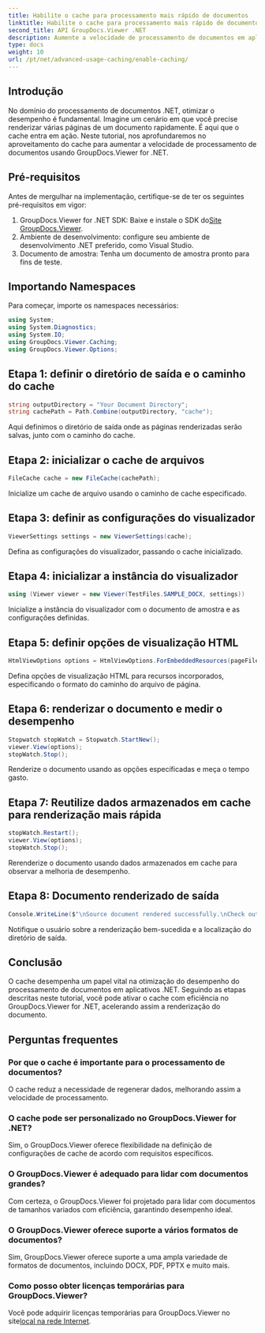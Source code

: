```yaml
---
title: Habilite o cache para processamento mais rápido de documentos
linktitle: Habilite o cache para processamento mais rápido de documentos
second_title: API GroupDocs.Viewer .NET
description: Aumente a velocidade de processamento de documentos em aplicativos .NET com GroupDocs.Viewer aproveitando o cache. Otimize o desempenho sem esforço.
type: docs
weight: 10
url: /pt/net/advanced-usage-caching/enable-caching/
---
```

## Introdução
No domínio do processamento de documentos .NET, otimizar o desempenho é fundamental. Imagine um cenário em que você precise renderizar várias páginas de um documento rapidamente. É aqui que o cache entra em ação. Neste tutorial, nos aprofundaremos no aproveitamento do cache para aumentar a velocidade de processamento de documentos usando GroupDocs.Viewer for .NET.
## Pré-requisitos
Antes de mergulhar na implementação, certifique-se de ter os seguintes pré-requisitos em vigor:
1.  GroupDocs.Viewer for .NET SDK: Baixe e instale o SDK do[Site GroupDocs.Viewer](https://releases.groupdocs.com/viewer/net/).
2. Ambiente de desenvolvimento: configure seu ambiente de desenvolvimento .NET preferido, como Visual Studio.
3. Documento de amostra: Tenha um documento de amostra pronto para fins de teste.

## Importando Namespaces
Para começar, importe os namespaces necessários:
```csharp
using System;
using System.Diagnostics;
using System.IO;
using GroupDocs.Viewer.Caching;
using GroupDocs.Viewer.Options;
```

## Etapa 1: definir o diretório de saída e o caminho do cache
```csharp
string outputDirectory = "Your Document Directory";
string cachePath = Path.Combine(outputDirectory, "cache");
```
Aqui definimos o diretório de saída onde as páginas renderizadas serão salvas, junto com o caminho do cache.
## Etapa 2: inicializar o cache de arquivos
```csharp
FileCache cache = new FileCache(cachePath);
```
Inicialize um cache de arquivo usando o caminho de cache especificado.
## Etapa 3: definir as configurações do visualizador
```csharp
ViewerSettings settings = new ViewerSettings(cache);
```
Defina as configurações do visualizador, passando o cache inicializado.
## Etapa 4: inicializar a instância do visualizador
```csharp
using (Viewer viewer = new Viewer(TestFiles.SAMPLE_DOCX, settings))
```
Inicialize a instância do visualizador com o documento de amostra e as configurações definidas.
## Etapa 5: definir opções de visualização HTML
```csharp
HtmlViewOptions options = HtmlViewOptions.ForEmbeddedResources(pageFilePathFormat);
```
Defina opções de visualização HTML para recursos incorporados, especificando o formato do caminho do arquivo de página.
## Etapa 6: renderizar o documento e medir o desempenho
```csharp
Stopwatch stopWatch = Stopwatch.StartNew();
viewer.View(options);
stopWatch.Stop();
```
Renderize o documento usando as opções especificadas e meça o tempo gasto.
## Etapa 7: Reutilize dados armazenados em cache para renderização mais rápida
```csharp
stopWatch.Restart();
viewer.View(options);
stopWatch.Stop();
```
Rerenderize o documento usando dados armazenados em cache para observar a melhoria de desempenho.
## Etapa 8: Documento renderizado de saída
```csharp
Console.WriteLine($"\nSource document rendered successfully.\nCheck output in {outputDirectory}.");
```
Notifique o usuário sobre a renderização bem-sucedida e a localização do diretório de saída.

## Conclusão
O cache desempenha um papel vital na otimização do desempenho do processamento de documentos em aplicativos .NET. Seguindo as etapas descritas neste tutorial, você pode ativar o cache com eficiência no GroupDocs.Viewer for .NET, acelerando assim a renderização do documento.
## Perguntas frequentes
### Por que o cache é importante para o processamento de documentos?
O cache reduz a necessidade de regenerar dados, melhorando assim a velocidade de processamento.
### O cache pode ser personalizado no GroupDocs.Viewer for .NET?
Sim, o GroupDocs.Viewer oferece flexibilidade na definição de configurações de cache de acordo com requisitos específicos.
### O GroupDocs.Viewer é adequado para lidar com documentos grandes?
Com certeza, o GroupDocs.Viewer foi projetado para lidar com documentos de tamanhos variados com eficiência, garantindo desempenho ideal.
### O GroupDocs.Viewer oferece suporte a vários formatos de documentos?
Sim, GroupDocs.Viewer oferece suporte a uma ampla variedade de formatos de documentos, incluindo DOCX, PDF, PPTX e muito mais.
### Como posso obter licenças temporárias para GroupDocs.Viewer?
 Você pode adquirir licenças temporárias para GroupDocs.Viewer no site[local na rede Internet](https://purchase.groupdocs.com/temporary-license/).
